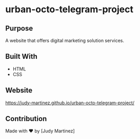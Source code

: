 # urban-octo-telegram-project

## Purpose
A website that offers digital marketing solution services.

## Built With
* HTML
* CSS

## Website
https://judy-martinez.github.io/urban-octo-telegram-project/

## Contribution
Made with ❤️ by [Judy Martinez]
